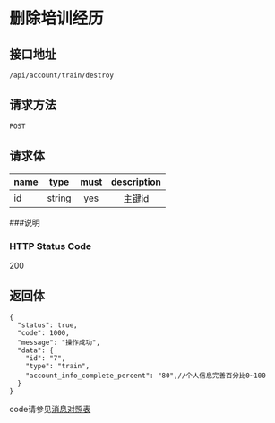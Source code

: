 # 删除培训经历

## 接口地址

`/api/account/train/destroy`

## 请求方法

`POST`

## 请求体

| name     | type     | must     | description |
|----------|:--------:|:--------:|:--------:|
| id    | string   | yes       | 主键id |


###说明


### HTTP Status Code

200

## 返回体
```json5
{
  "status": true,
  "code": 1000,
  "message": "操作成功",
  "data": {
    "id": "7",
    "type": "train",
    "account_info_complete_percent": "80",//个人信息完善百分比0~100
  }
}
```

code请参见[消息对照表](消息对照表.md)
